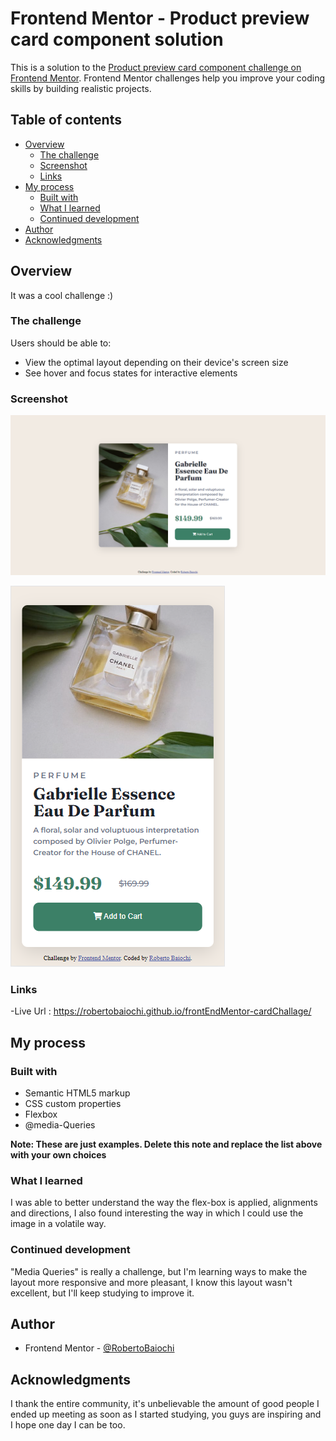 # Frontend Mentor - Product preview card component solution

This is a solution to the [Product preview card component challenge on Frontend Mentor](https://www.frontendmentor.io/challenges/product-preview-card-component-GO7UmttRfa). Frontend Mentor challenges help you improve your coding skills by building realistic projects. 

## Table of contents

- [Overview](#overview)
  - [The challenge](#the-challenge)
  - [Screenshot](#screenshot)
  - [Links](#links)
- [My process](#my-process)
  - [Built with](#built-with)
  - [What I learned](#what-i-learned)
  - [Continued development](#continued-development)
- [Author](#author)
- [Acknowledgments](#acknowledgments)


## Overview
 It was a cool challenge :)
### The challenge

Users should be able to:

- View the optimal layout depending on their device's screen size
- See hover and focus states for interactive elements

### Screenshot

![](./overview-desktop-solution.png)

![](./overview-mobile-solution.png)


### Links

-Live Url : https://robertobaiochi.github.io/frontEndMentor-cardChallage/

## My process

### Built with

- Semantic HTML5 markup
- CSS custom properties
- Flexbox
- @media-Queries

**Note: These are just examples. Delete this note and replace the list above with your own choices**

### What I learned

I was able to better understand the way the flex-box is applied, alignments and directions, I also found interesting the way in which I could use the image in a volatile way.

### Continued development

"Media Queries" is really a challenge, but I'm learning ways to make the layout more responsive and more pleasant, I know this layout wasn't excellent, but I'll keep studying to improve it.

## Author

- Frontend Mentor - [@RobertoBaiochi](https://www.frontendmentor.io/profile/RobertoBaiochi)

## Acknowledgments

I thank the entire community, it's unbelievable the amount of good people I ended up meeting as soon as I started studying, you guys are inspiring and I hope one day I can be too.
